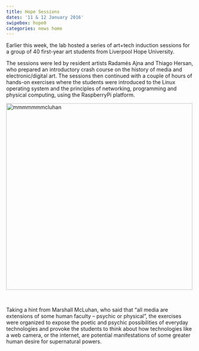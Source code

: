 ```yaml
---
title: Hope Sessions
dates: '11 & 12 January 2016'
swipebox: hope0
categories: news home
---
```

Earlier this week, the lab hosted a series of art+tech induction sessions for a group of 40 first-year art students from Liverpool Hope University.

The sessions were led by resident artists Radamés Ajna and Thiago Hersan, who prepared an introductory crash course on the history of media and electronic/digital art. The sessions then continued with a couple of hours of hands-on exercises where the students were introduced to the Linux operating system and the principles of networking, programming and physical computing, using the RaspberryPi platform.

<a href="http://alab.space/wp-content/uploads/2016/01/mm.gif" rel="attachment wp-att-941"><img class="alignleft" src="http://alab.space/wp-content/uploads/2016/01/mm.gif" alt="mmmmmmmcluhan" width="500" /></a>
  
<br clear="all" />
  
Taking a hint from Marshall McLuhan, who said that &#8220;all media are extensions of some human faculty &#8211; psychic or physical&#8221;, the exercises were organized to expose the poetic and psychic possibilities of everyday technologies and provoke the students to think about how technologies like a web camera, or the internet, are potential manifestations of some greater human desire for supernatural powers.
